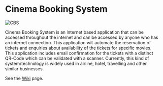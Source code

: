 # Cinema Booking System

![CBS](https://i.imgur.com/MGZj7AZ.png)

Cinema Booking System is an Internet based application that can be accessed throughout the internet and can be accessed by anyone who has an internet connection. This application will automate the reservation of tickets and enquiries about availability of the tickets for specific movies. This application includes email confirmation for the tickets with a distinct QR-Code which can be validated with a scanner. Currently, this kind of system/technology is widely used in airline, hotel, travelling and other similar businesses.

See the [Wiki](https://github.com/theFaustus/cinema-booking-system/wiki) page.
